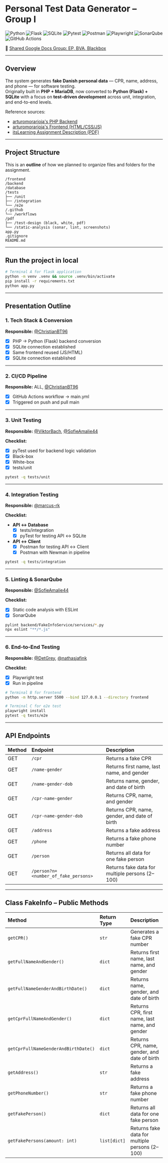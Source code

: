 # Personal Test Data Generator – Group I  
![Python](https://img.shields.io/badge/Python-3.11+-blue?logo=python)
![Flask](https://img.shields.io/badge/Backend-Flask-lightgrey?logo=flask)
![SQLite](https://img.shields.io/badge/Database-SQLite-blue?logo=sqlite)
![Pytest](https://img.shields.io/badge/Tests-Pytest-green?logo=pytest)
![Postman](https://img.shields.io/badge/API-Postman-orange?logo=postman)
![Playwright](https://img.shields.io/badge/E2E-Playwright-purple?logo=microsoft)
![SonarQube](https://img.shields.io/badge/Static--Analysis-SonarQube-lightblue?logo=sonarqube)
![GitHub Actions](https://img.shields.io/badge/CI/CD-GitHub%20Actions-black?logo=githubactions)

📄 [Shared Google Docs Group: EP, BVA, Blackbox](https://docs.google.com/document/d/1GW89MWnAXZi4asn5hTVEzcce-luUpV88KWaRfE0m8N4/edit?tab=t.0)

---

## Overview  
The system generates **fake Danish personal data** — CPR, name, address, and phone — for software testing.  
Originally built in **PHP + MariaDB**, now converted to **Python (Flask) + SQLite** with a focus on **test-driven development** across unit, integration, and end-to-end levels.

Reference sources:  
- [arturomorarioja's PHP Backend](https://github.com/arturomorarioja/fake_info/)  
- [arturomorarioja's Frontend (HTML/CSS/JS)](https://github.com/arturomorarioja/js_fake_info_frontend)  
- [itsLearning Assignment Description (PDF)](https://github.com/Group-I-Personal-Test-Data-Generator/Personal-Test-Data-Generator/blob/main/First_Mandatory_Assignment.pdf)

---

## Project Structure
This is an **outline** of how we planned to organize files and folders for the assignment. 
```
/frontend
/backend
/database
/tests
├── /unit
├── /integration
└── /e2e
/.github
└── /workflows
/pdf
├── /test-design (black, white, pdf)
└── /static-analysis (sonar, lint, screenshots)
app.py
.gitignore
README.md
```

---
## Run the project in local

```bash
# Terminal A for flask application
python -m venv .venv && source .venv/bin/activate
pip install -r requirements.txt
python app.py
```

---

## Presentation Outline

### 1. Tech Stack & Conversion
**Responsible:** [@ChristianBT96](https://github.com/ChristianBT96)

- [x] PHP → Python (Flask) backend conversion
- [x] SQLite connection established
- [x] Same frontend reused (JS/HTML)  
- [x] SQLite connection established

---

### 2. CI/CD Pipeline
**Responsible:** ALL, [@ChristianBT96](https://github.com/ChristianBT96)

- [x] GitHub Actions workflow → main.yml
- [x] Triggered on push and pull main

---

### 3. Unit Testing  
**Responsible:** [@ViktorBach](https://github.com/ViktorBach), [@SofieAmalie44](https://github.com/SofieAmalie44)

**Checklist:**  
- [x] pyTest used for backend logic validation 
- [x] Black-box 
- [x] White-box 
- [x] tests/unit

```bash
pytest -q tests/unit
``` 

---

### 4. Integration Testing  
**Responsible:** [@marcus-rk](https://github.com/marcus-rk)  

**Checklist:**  

- **API ↔ Database**  
  - [x] tests/integration 
  - [x] pyTest for testing API ↔ SQLite
- **API ↔ Client**  
  - [x] Postman for testing API ↔ Client
  - [x] Postman with Newman in pipeline

```bash
pytest -q tests/integration
```  

---

### 5. Linting & SonarQube
**Responsible:** [@SofieAmalie44](https://github.com/SofieAmalie44)

**Checklist:**  
- [x] Static code analysis with ESLint 
- [x] SonarQube 

```bash
pylint backend/FakeInfoService/services/*.py
npx eslint "**/*.js"
```  

---

### 6. End-to-End Testing 
**Responsible:** [@DetGrey](https://github.com/DetGrey), [@nathasjafink](https://github.com/nathasjafink)  

**Checklist:**  
- [x] Playwright test
- [x] Run in pipeline

```bash
# Terminal B for frontend
python -m http.server 5500 --bind 127.0.0.1 --directory frontend

# Terminal C for e2e test
playwright install
pytest -q tests/e2e
``` 

---

## API Endpoints

| Method | Endpoint | Description |
|:-------|:----------|:-------------|
| GET | `/cpr` | Returns a fake CPR |
| GET | `/name-gender` | Returns first name, last name, and gender |
| GET | `/name-gender-dob` | Returns name, gender, and date of birth |
| GET | `/cpr-name-gender` | Returns CPR, name, and gender |
| GET | `/cpr-name-gender-dob` | Returns CPR, name, gender, and date of birth |
| GET | `/address` | Returns a fake address |
| GET | `/phone` | Returns a fake phone number |
| GET | `/person` | Returns all data for one fake person |
| GET | `/person?n=<number_of_fake_persons>` | Returns fake data for multiple persons (2–100) |

---

## Class FakeInfo – Public Methods

| Method | Return Type | Description |
|:--------|:-------------|:-------------|
| `getCPR()` | `str` | Generates a fake CPR number |
| `getFullNameAndGender()` | `dict` | Returns first name, last name, and gender |
| `getFullNameGenderAndBirthDate()` | `dict` | Returns name, gender, and date of birth |
| `getCprFullNameAndGender()` | `dict` | Returns CPR, first name, last name, and gender |
| `getCprFullNameGenderAndBirthDate()` | `dict` | Returns CPR, name, gender, and date of birth |
| `getAddress()` | `str` | Returns a fake address |
| `getPhoneNumber()` | `str` | Returns a fake phone number |
| `getFakePerson()` | `dict` | Returns all data for one fake person |
| `getFakePersons(amount: int)` | `list[dict]` | Returns fake data for multiple persons (2–100) |

